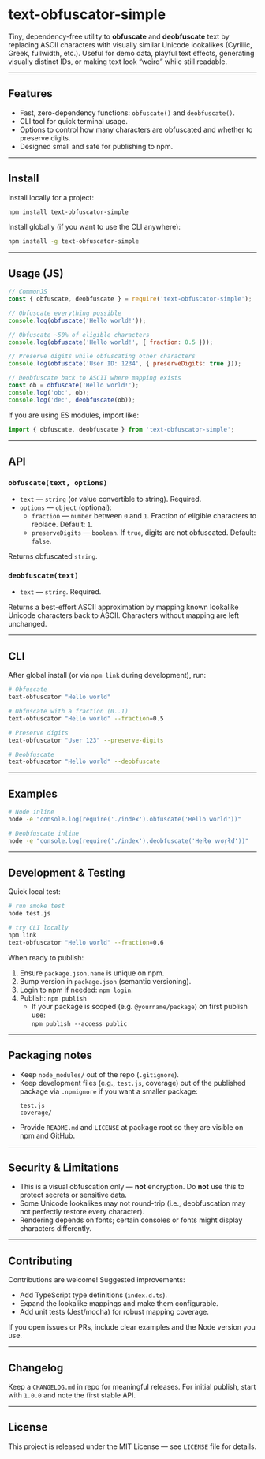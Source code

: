# text-obfuscator-simple

Tiny, dependency-free utility to **obfuscate** and **deobfuscate** text by replacing ASCII characters with visually similar Unicode lookalikes (Cyrillic, Greek, fullwidth, etc.). Useful for demo data, playful text effects, generating visually distinct IDs, or making text look “weird” while still readable.

---

## Features
- Fast, zero-dependency functions: `obfuscate()` and `deobfuscate()`.
- CLI tool for quick terminal usage.
- Options to control how many characters are obfuscated and whether to preserve digits.
- Designed small and safe for publishing to npm.

---

## Install

Install locally for a project:

```bash
npm install text-obfuscator-simple
```

Install globally (if you want to use the CLI anywhere):

```bash
npm install -g text-obfuscator-simple
```

---

## Usage (JS)

```js
// CommonJS
const { obfuscate, deobfuscate } = require('text-obfuscator-simple');

// Obfuscate everything possible
console.log(obfuscate('Hello world!'));

// Obfuscate ~50% of eligible characters
console.log(obfuscate('Hello world!', { fraction: 0.5 }));

// Preserve digits while obfuscating other characters
console.log(obfuscate('User ID: 1234', { preserveDigits: true }));

// Deobfuscate back to ASCII where mapping exists
const ob = obfuscate('Hello world!');
console.log('ob:', ob);
console.log('de:', deobfuscate(ob));
```

If you are using ES modules, import like:

```js
import { obfuscate, deobfuscate } from 'text-obfuscator-simple';
```

---

## API

### `obfuscate(text, options)`

- `text` — `string` (or value convertible to string). Required.
- `options` — `object` (optional):
  - `fraction` — `number` between `0` and `1`. Fraction of eligible characters to replace. Default: `1`.
  - `preserveDigits` — `boolean`. If `true`, digits are not obfuscated. Default: `false`.

Returns obfuscated `string`.

### `deobfuscate(text)`

- `text` — `string`. Required.

Returns a best-effort ASCII approximation by mapping known lookalike Unicode characters back to ASCII. Characters without mapping are left unchanged.

---

## CLI

After global install (or via `npm link` during development), run:

```bash
# Obfuscate
text-obfuscator "Hello world"

# Obfuscate with a fraction (0..1)
text-obfuscator "Hello world" --fraction=0.5

# Preserve digits
text-obfuscator "User 123" --preserve-digits

# Deobfuscate
text-obfuscator "Hеllo wσrld" --deobfuscate
```

---

## Examples

```bash
# Node inline
node -e "console.log(require('./index').obfuscate('Hello world'))"

# Deobfuscate inline
node -e "console.log(require('./index').deobfuscate('Неⅼłɵ ｗσŗłđ'))"
```

---

## Development & Testing

Quick local test:

```bash
# run smoke test
node test.js

# try CLI locally
npm link
text-obfuscator "Hello world" --fraction=0.6
```

When ready to publish:
1. Ensure `package.json.name` is unique on npm.
2. Bump version in `package.json` (semantic versioning).
3. Login to npm if needed: `npm login`.
4. Publish: `npm publish`  
   - If your package is scoped (e.g. `@yourname/package`) on first publish use:  
     `npm publish --access public`

---

## Packaging notes

- Keep `node_modules/` out of the repo (`.gitignore`).
- Keep development files (e.g., `test.js`, coverage) out of the published package via `.npmignore` if you want a smaller package:
  ```text
  test.js
  coverage/
  ```
- Provide `README.md` and `LICENSE` at package root so they are visible on npm and GitHub.

---

## Security & Limitations

- This is a visual obfuscation only — **not** encryption. Do **not** use this to protect secrets or sensitive data.
- Some Unicode lookalikes may not round-trip (i.e., deobfuscation may not perfectly restore every character).
- Rendering depends on fonts; certain consoles or fonts might display characters differently.

---

## Contributing

Contributions are welcome! Suggested improvements:
- Add TypeScript type definitions (`index.d.ts`).
- Expand the lookalike mappings and make them configurable.
- Add unit tests (Jest/mocha) for robust mapping coverage.

If you open issues or PRs, include clear examples and the Node version you use.

---

## Changelog

Keep a `CHANGELOG.md` in repo for meaningful releases. For initial publish, start with `1.0.0` and note the first stable API.

---

## License

This project is released under the MIT License — see `LICENSE` file for details.
